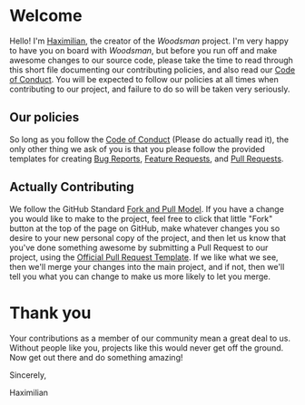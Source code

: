 # Welcome
Hello! I'm [Haximilian](https://github.com/haximilian), the creator of the *Woodsman* project. I'm very happy to have
you on board with *Woodsman*, but before you run off and make awesome changes to our source code, please take the time
to read through this short file documenting our contributing policies, and also read our [Code of Conduct](CODE_OF_CONDUCT.md).
You will be expected to follow our policies at all times when contributing to our project, and failure to do so will be taken very
seriously.

## Our policies
So long as you follow the [Code of Conduct](CODE_OF_CONDUCT.md) (Please do actually read it), the only other thing we ask of you
is that you please follow the provided templates for creating [Bug Reports](ISSUE_TEMPLATE/bug_report.md),
[Feature Requests](ISSUE_TEMPLATE/feature_request.md), and [Pull Requests](PULL_REQUEST_TEMPLATE.md).

## Actually Contributing
We follow the GitHub Standard [Fork and Pull Model](https://en.wikipedia.org/wiki/Fork_and_pull_model). If you have a change you
would like to make to the project, feel free to click that little "Fork" button at the top of the page on GitHub, make whatever
changes you so desire to your new personal copy of the project, and then let us know that you've done something awesome by
submitting a Pull Request to our project, using the [Official Pull Request Template](PULL_REQUEST_TEMPLATE.md). If we like what
we see, then we'll merge your changes into the main project, and if not, then we'll tell you what you can change to make us more
likely to let you merge.

# Thank you
Your contributions as a member of our community mean a great deal to us. Without people like you, projects like this would never
get off the ground. Now get out there and do something amazing!

Sincerely,

Haximilian

